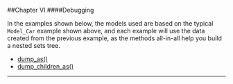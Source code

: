 ##Chapter VI
####Debugging

In the examples shown below, the models used are based on the typical `Model_Car` example shown above, and each example will use the data created from the previous example, as the methods all-in-all help you build a nested sets tree.

* [dump_as()](#dump_as "/manuals/nesty/debugging/dump_as")
* [dump_children_as()](#dump_children_as "/manuals/nesty/debugging/dump_children_as")

----------
